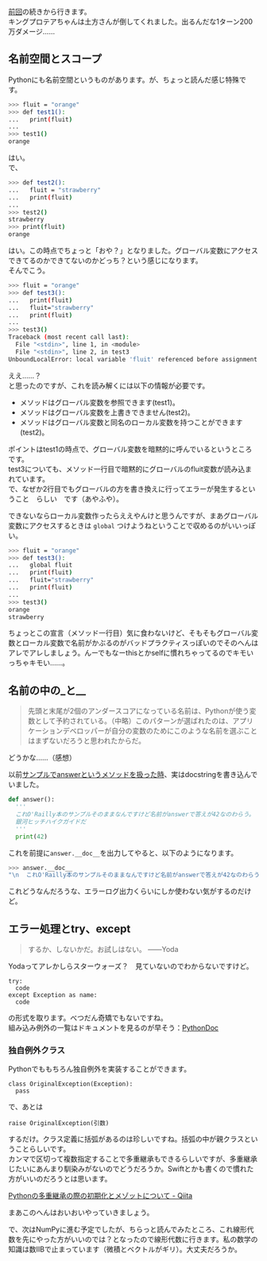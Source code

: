 [前回](https://perpouh.github.io/blog//qiita/ラスボス系後輩ヒロインAIチャットボットを作りたい・Pythonの基礎④.md)の続きから行きます。  
キングプロテアちゃんは土方さんが倒してくれました。出るんだな1ターン200万ダメージ……  
  
## 名前空間とスコープ  
  
Pythonにも名前空間というものがあります。が、ちょっと読んだ感じ特殊です。  
  
```bash
>>> fluit = "orange"
>>> def test1():
...   print(fluit)
... 
>>> test1()
orange
```  
  
はい。  
で、  
  
```bash
>>> def test2():
...   fluit = "strawberry"
...   print(fluit)
... 
>>> test2()
strawberry
>>> print(fluit)
orange
```  
  
はい。この時点でちょっと「おや？」となりました。グローバル変数にアクセスできてるのかできてないのかどっち？という感じになります。  
そんでこう。  
  
```bash
>>> fluit = "orange"
>>> def test3():
...   print(fluit)
...   fluit="strawberry"
...   print(fluit)
... 
>>> test3()
Traceback (most recent call last):
  File "<stdin>", line 1, in <module>
  File "<stdin>", line 2, in test3
UnboundLocalError: local variable 'fluit' referenced before assignment
```  
  
ええ……？  
と思ったのですが、これを読み解くには以下の情報が必要です。  
  
 - メソッドはグローバル変数を参照できます(test1)。  
 - メソッドはグローバル変数を上書きできません(test2)。  
 - メソッドはグローバル変数と同名のローカル変数を持つことができます(test2)。  
  
ポイントはtest1の時点で、グローバル変数を暗黙的に呼んでいるというところです。  
test3についても、メソッド一行目で暗黙的にグローバルのfluit変数が読み込まれています。  
で、なぜか2行目でもグローバルの方を書き換えに行ってエラーが発生するということ　らしい　です（あやふや）。  
  
できないならローカル変数作ったらええやんけと思うんですが、まあグローバル変数にアクセスするときは `global` つけようねということで収めるのがいいっぽい。  
  
```bash
>>> fluit = "orange"
>>> def test3():
...   global fluit
...   print(fluit)
...   fluit="strawberry"
...   print(fluit)
... 
>>> test3()
orange
strawberry
```  
  
ちょっとこの宣言（メソッド一行目）気に食わないけど、そもそもグローバル変数とローカル変数で名前がかぶるのがバッドプラクティスっぽいのでそのへんはアレでアレしましょう。んーでもなーthisとかselfに慣れちゃってるのでキモいっちゃキモい……。  
  
## 名前の中の\_と\__  
  
> 先頭と末尾が2個のアンダースコアになっている名前は、Pythonが使う変数として予約されている。（中略）このパターンが選ばれたのは、アプリケーションデベロッパーが自分の変数のためにこのような名前を選ぶことはまずないだろうと思われたからだ。  
  
どうかな……（感想）  
  
以前[サンプルでanswerというメソッドを扱った時](https://perpouh.github.io/blog//qiita/ラスボス系後輩ヒロインAIチャットボットを作りたい・Pythonの基礎③.md#%E4%B8%80%E4%BA%BA%E5%89%8D%E3%81%AE%E3%82%AA%E3%83%96%E3%82%B8%E3%82%A7%E3%82%AF%E3%83%88%E3%81%A8%E3%81%97%E3%81%A6%E3%81%AE%E9%96%A2%E6%95%B0)、実はdocstringを書き込んでいました。  
  
```python
def answer():
  '''
  これO'Railly本のサンプルそのままなんですけど名前がanswerで答えが42なのわらう。
  銀河ヒッチハイクガイドだ
  '''
  print(42)
```  
  
これを前提に`answer.__doc__`を出力してやると、以下のようになります。  
  
```bash
>>> answer.__doc__
"\n  これO'Railly本のサンプルそのままなんですけど名前がanswerで答えが42なのわらう。\n  銀河ヒッチハイクガイドだ\n  "
```  
  
これどうなんだろうな、エラーログ出力くらいにしか使わない気がするのだけど。  
  
## エラー処理とtry、except  
  
> するか、しないかだ。お試しはない。  ――Yoda  
  
Yodaってアレかしらスターウォーズ？　見ていないのでわからないですけど。  
  
```
try:
  code
except Exception as name:
  code
```  
  
の形式を取ります。べつだん奇矯でもないですね。  
組み込み例外の一覧はドキュメントを見るのが早そう：[PythonDoc](https://docs.python.org/ja/3/library/exceptions.html)  
  
### 独自例外クラス  
  
Pythonでももちろん独自例外を実装することができます。  
  
```
class OriginalException(Exception):
  pass
```  
  
で、あとは  
  
```
raise OriginalException(引数)
```  
  
するだけ。クラス定義に括弧があるのは珍しいですね。括弧の中が親クラスということらしいです。  
カンマで区切って複数指定することで多重継承もできるらしいですが、多重継承じたいにあんまり馴染みがないのでどうだろうか。Swiftとかも書くので慣れた方がいいのだろうとは思います。  
  
[Pythonの多重継承の際の初期化とメゾットについて - Qiita](https://qiita.com/sey323/items/0d3217601b10708819ee)  
  
まあこのへんはおいおいやっていきましょう。  
  
で、次はNumPyに進む予定でしたが、ちらっと読んでみたところ、これ線形代数を先にやった方がいいのでは？となったので線形代数に行きます。私の数学の知識は数ⅡBで止まっています（微積とベクトルがギリ）。大丈夫だろうか。  
